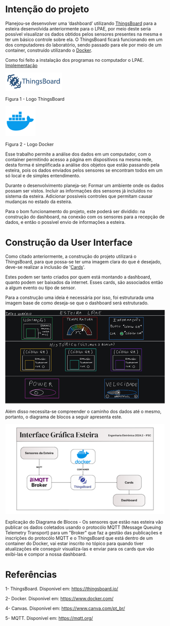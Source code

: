 # Intenção do projeto

Planejou-se desenvolver uma ‘dashboard’ utilizando [ThingsBoard](https://thingsboard.io/) para a esteira desenvolvida anteriormente para o LPAE, por meio deste seria possível visualizar os dados obtidos pelos sensores presentes na mesma e ter um básico controle sobre ela. O ThingsBoard ficará funcionando em um dos computadores do laboratório, sendo passado para ele por meio de um container, construído utilizando o [Docker](https://www.docker.com/).

Como foi feito a instalação dos programas no computador o LPAE. [Implementação](https://github.com/sooarees/Dashboard-ThingsBoard/blob/main/Implementação.md)

<img src="https://github.com/sooarees/Dashboard-Home-Assistant--conveyor/blob/main/Imagens/thingsboard-logo.jpg" width="180" alt="Logo ThingsBoard"/>

Figura 1 - Logo ThingsBoard

<img src="https://github.com/sooarees/Dashboard-Home-Assistant--conveyor/blob/main/Imagens/docker-logo.webp" width="95" alt="Logo Logo Docker"/>


Figura 2 - Logo Docker

Esse trabalho permite a análise dos dados em um computador, com o container permitindo acesso a página em dispositivos na mesma rede, desta forma é simplificada a análise dos objetos que estão passando pela esteira, pois os dados enviados pelos sensores se encontram todos em um só local e de simples entendimento.

Durante o desenvolvimento planeja-se: Formar um ambiente onde os dados possam ser vistos. Incluir as informações dos sensores já incluídos no sistema da esteira. Adicionar possíveis controles que permitam causar mudanças no estado da esteira.

Para o bom funcionamento do projeto, este poderá ser dividido: na construção do dashboard, na conexão com os sensores para a recepção de dados, e então o possível envio de informações a esteira.

# Construção da User Interface

Como citado anteriormente, a construção do projeto utilizará o ThingsBoard, para que possa-se ter uma imagem clara do que é desejado, deve-se realizar a inclusão de '[Cards](https://github.com/sooarees/Dashboard-ThingsBoard/blob/main/Cards.md)'.

Estes podem ser tanto criados por quem está montando a dashboard, quanto podem ser baixados da internet. Esses cards, são associados então a algum evento ou tipo de sensor.

Para a construção uma ideia é necessária por isso, foi estruturada uma imagem base de como deseja-se que o dashboard será estruturado.

![Ideia para o Dashboard](https://github.com/sooarees/Dashboard-Home-Assistant--conveyor/blob/main/Imagens/DashboardEstilo.png)

Além disso necessita-se compreender o caminho dos dados até o mesmo, portanto, o diagrama de blocos a seguir apresenta este.

![Diagrama de Blocos](https://github.com/sooarees/Dashboard-Home-Assistant--conveyor/blob/main/Imagens/diagrama-de-blocos-2.png)

Explicação do Diagrama de Blocos - Os sensores que estão nas esteira vão publicar os dados coletados usando o protocólo MQTT (Message Queuing Telemetry Transport) para um "Broker" que faz a gestão das publicações e inscrições do protocólo MQTT e o ThingsBoard que está dentro de um container do Docker, vai estar inscrito no tópico para quando tiver atualizações ele conseguir visualiza-las e enviar para os cards que vão exibi-las e compor a nossa dashboard.

# Referências

1- ThingsBoard. Disponível em: https://thingsboard.io/

2- Docker. Disponível em: https://www.docker.com/

4- Canvas. Disponível em: https://www.canva.com/pt_br/

5- MQTT. Disponível em: https://mqtt.org/
